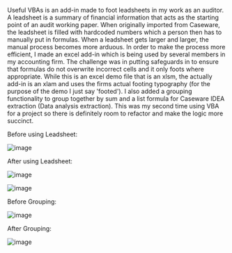 Useful VBAs is an add-in made to foot leadsheets in my work as an auditor. A leadsheet is a summary of financial information that acts as the starting point of an audit working paper. When originally imported from Caseware, the leadsheet is filled with hardcoded numbers which a person then has to manually put in formulas. When a leadsheet gets larger and larger, the manual process becomes more arduous. In order to make the process more efficient, I made an excel add-in which is being used by several members in my accounting firm. The challenge was in putting safeguards in to ensure that formulas do not overwrite incorrect cells and it only foots where appropriate. While this is an excel demo file that is an xlsm, the actually add-in is an xlam and uses the firms actual footing typography (for the purpose of the demo I just say 'footed').  I also added a grouping functionality to group together by sum and a list formula for Caseware IDEA extraction (Data analysis extraction). This was my second time using VBA for a project so there is definitely room to refactor and make the logic more succinct.

Before using Leadsheet:

![image](https://github.com/Tejasvshetty/Useful-VBAs/assets/78327281/931900f2-bd67-45e4-9706-808cbaabb46c)

After using Leadsheet:

![image](https://github.com/Tejasvshetty/Useful-VBAs/assets/78327281/bb435695-570e-4620-803a-885c6d555b25)

![image](https://github.com/Tejasvshetty/Useful-VBAs/assets/78327281/26a3c45e-4a50-41c6-a80d-fa02a80672a8)

Before Grouping:

![image](https://github.com/Tejasvshetty/Useful-VBAs/assets/78327281/384be57c-4fc9-41ed-985c-96ff0fa03951)

After Grouping:

![image](https://github.com/Tejasvshetty/Useful-VBAs/assets/78327281/fad5db81-8801-415b-ba62-a6da6487ee7a)




